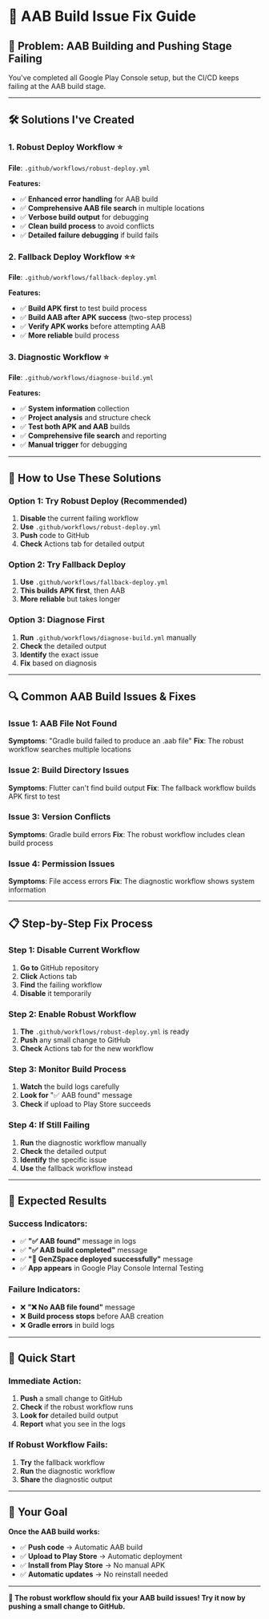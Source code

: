 # 🔧 AAB Build Issue Fix Guide

## 🚨 **Problem: AAB Building and Pushing Stage Failing**

You've completed all Google Play Console setup, but the CI/CD keeps failing at the AAB build stage.

---

## 🛠️ **Solutions I've Created**

### **1. Robust Deploy Workflow ⭐**
**File**: `.github/workflows/robust-deploy.yml`

**Features:**
- ✅ **Enhanced error handling** for AAB build
- ✅ **Comprehensive AAB file search** in multiple locations
- ✅ **Verbose build output** for debugging
- ✅ **Clean build process** to avoid conflicts
- ✅ **Detailed failure debugging** if build fails

### **2. Fallback Deploy Workflow ⭐⭐**
**File**: `.github/workflows/fallback-deploy.yml`

**Features:**
- ✅ **Build APK first** to test build process
- ✅ **Build AAB after APK success** (two-step process)
- ✅ **Verify APK works** before attempting AAB
- ✅ **More reliable** build process

### **3. Diagnostic Workflow ⭐**
**File**: `.github/workflows/diagnose-build.yml`

**Features:**
- ✅ **System information** collection
- ✅ **Project analysis** and structure check
- ✅ **Test both APK and AAB** builds
- ✅ **Comprehensive file search** and reporting
- ✅ **Manual trigger** for debugging

---

## 🚀 **How to Use These Solutions**

### **Option 1: Try Robust Deploy (Recommended)**
1. **Disable** the current failing workflow
2. **Use** `.github/workflows/robust-deploy.yml`
3. **Push** code to GitHub
4. **Check** Actions tab for detailed output

### **Option 2: Try Fallback Deploy**
1. **Use** `.github/workflows/fallback-deploy.yml`
2. **This builds APK first**, then AAB
3. **More reliable** but takes longer

### **Option 3: Diagnose First**
1. **Run** `.github/workflows/diagnose-build.yml` manually
2. **Check** the detailed output
3. **Identify** the exact issue
4. **Fix** based on diagnosis

---

## 🔍 **Common AAB Build Issues & Fixes**

### **Issue 1: AAB File Not Found**
**Symptoms**: "Gradle build failed to produce an .aab file"
**Fix**: The robust workflow searches multiple locations

### **Issue 2: Build Directory Issues**
**Symptoms**: Flutter can't find build output
**Fix**: The fallback workflow builds APK first to test

### **Issue 3: Version Conflicts**
**Symptoms**: Gradle build errors
**Fix**: The robust workflow includes clean build process

### **Issue 4: Permission Issues**
**Symptoms**: File access errors
**Fix**: The diagnostic workflow shows system information

---

## 📋 **Step-by-Step Fix Process**

### **Step 1: Disable Current Workflow**
1. **Go to** GitHub repository
2. **Click** Actions tab
3. **Find** the failing workflow
4. **Disable** it temporarily

### **Step 2: Enable Robust Workflow**
1. **The** `.github/workflows/robust-deploy.yml` is ready
2. **Push** any small change to GitHub
3. **Check** Actions tab for the new workflow

### **Step 3: Monitor Build Process**
1. **Watch** the build logs carefully
2. **Look for** "✅ AAB found" message
3. **Check** if upload to Play Store succeeds

### **Step 4: If Still Failing**
1. **Run** the diagnostic workflow manually
2. **Check** the detailed output
3. **Identify** the specific issue
4. **Use** the fallback workflow instead

---

## 🎯 **Expected Results**

### **Success Indicators:**
- ✅ **"✅ AAB found"** message in logs
- ✅ **"✅ AAB build completed"** message
- ✅ **"🎉 GenZSpace deployed successfully"** message
- ✅ **App appears** in Google Play Console Internal Testing

### **Failure Indicators:**
- ❌ **"❌ No AAB file found"** message
- ❌ **Build process stops** before AAB creation
- ❌ **Gradle errors** in build logs

---

## 🚀 **Quick Start**

### **Immediate Action:**
1. **Push** a small change to GitHub
2. **Check** if the robust workflow runs
3. **Look for** detailed build output
4. **Report** what you see in the logs

### **If Robust Workflow Fails:**
1. **Try** the fallback workflow
2. **Run** the diagnostic workflow
3. **Share** the diagnostic output

---

## 📱 **Your Goal**

**Once the AAB build works:**
- ✅ **Push code** → Automatic AAB build
- ✅ **Upload to Play Store** → Automatic deployment
- ✅ **Install from Play Store** → No manual APK
- ✅ **Automatic updates** → No reinstall needed

---

**🎉 The robust workflow should fix your AAB build issues! Try it now by pushing a small change to GitHub.**
